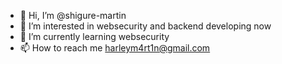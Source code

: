 - 👋 Hi, I’m @shigure-martin
- 👀 I’m interested in websecurity and backend developing now
- 🌱 I’m currently learning websecurity
- 📫 How to reach me harleym4rt1n@gmail.com

<!---
shigure-martin/shigure-martin is a ✨ special ✨ repository because its `README.md` (this file) appears on your GitHub profile.
You can click the Preview link to take a look at your changes.
--->

